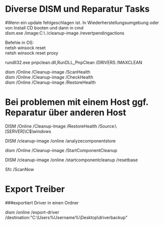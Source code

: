 # Diverse DISM und Reparatur Tasks  

#Wenn ein update fehlgeschlagen ist. In Wiederherstellungsumgebung oder von Install CD booten und dann in cmd  
dism.exe /image:C:\ /cleanup-image /revertpendingactions  


Befehle in OS:  
netsh winsock reset  
netsh winsock reset proxy  

rundll32.exe pnpclean.dll,RunDLL_PnpClean /DRIVERS /MAXCLEAN  

dism /Online /Cleanup-image /ScanHealth  
dism /Online /Cleanup-image /CheckHealth  
dism /Online /Cleanup-image /RestoreHealth  

# Bei problemen mit einem Host ggf. Reparatur über anderen Host  
DISM /Online /Cleanup-Image /RestoreHealth /Source:\\[SERVER]\C$\windows  


DISM /cleanup-image /online /analyzecomponentstore  

dism /Online /Cleanup-image /StartComponentCleanup  

DISM /cleanup-image /online /startcomponentcleanup /resetbase  

Sfc /ScanNow  


 
# Export Treiber  
###exportiert Driver in einen Ordner  

dism /online /export-driver /destination:"C:\Users\%Username%\Desktop\driverbackup"  

